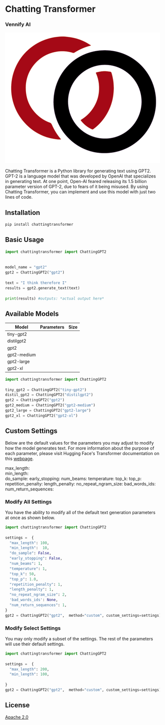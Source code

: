 # Chatting Transformer
### Vennify AI


![ChattingTransformer](assets/vennify_ai_logo.jpg)

Chatting Transformer is a Python library for generating text using GPT2. GPT-2 is a language model that was developed by OpenAI that specializes in generating text. At one point, Open-AI feared releasing its 1.5 billion parameter version of GPT-2, due to fears of it being misused. By using Chatting Transformer, you can implement and use this model with just two lines of code. 

## Installation



```bash
pip install chattingtransformer
```

## Basic Usage

```python
import chattingtransformer import ChattingGPT2


model_name = "gpt2" 
gpt2 = ChattingGPT2("gpt2")

text = "I think therefore I" 
results = gpt2.generate_text(text) 

print(results) #outputs: *actual output here*
```
## Available Models
| Model         | Parameters |      Size   | 
|-----------------------------|------------|-----------------|
| tiny-gpt2    |              |            | 
| distilgpt2   |              |            | 
| gpt2         |              |            | 
| gpt2-medium  |              |            | 
| gpt2-large   |              |            | 
| gpt2-xl      |              |            |      


```python
import chattingtransformer import ChattingGPT2

tiny_gpt2 = ChattingGPT2("tiny-gpt2")
distil_gpt2 = ChattingGPT2("distilgpt2")
gpt2 = ChattingGPT2("gpt2")
gpt2_medium = ChattingGPT2("gpt2-medium")
gpt2_large = ChattingGPT2("gpt2-large")
gpt2_xl = ChattingGPT2("gpt2-xl")
```

## Custom Settings


Below are the default values for the parameters you may adjust to modify how the model generates text. For more information about the purpose of each parameter, please visit Hugging Face's Transformer documentation on this  [webpage](https://huggingface.co/transformers/main_classes/model.html#generative-models).
  
  max_length:  
  min_length:  
  do_sample: 
  early_stopping: 
  num_beams: 
  temperature: 
  top_k: 
  top_p: 
  repetition_penalty: 
 length_penalty: 
  no_repeat_ngram_size: 
  bad_words_ids: 
  num_return_sequences: 



### Modify All Settings 

You have the ability to modify all of the default text generation parameters at once as shown below. 
```python
import chattingtransformer import ChattingGPT2

settings =  {  
  "max_length": 100,  
  "min_length":  10,  
  "do_sample": False,  
  "early_stopping": False,  
  "num_beams": 1,  
  "temperature": 1,  
  "top_k": 50,  
  "top_p": 1.0,  
  "repetition_penalty": 1,  
  "length_penalty": 1,  
  "no_repeat_ngram_size": 2,  
  'bad_words_ids': None,  
  "num_return_sequences": 1,  
}
gpt2 = ChattingGPT2("gpt2",  method="custom", custom_settings=settings))
```

### Modify Select Settings 
You may only modify a subset of the settings. The rest of the parameters will use their default settings. 
```python
import chattingtransformer import ChattingGPT2

settings =  {  
  "max_length": 200,  
  "min_length": 100,   
 
}
gpt2 = ChattingGPT2("gpt2",  method="custom", custom_settings=settings))
```


## License
[Apache 2.0](https://www.apache.org/licenses/LICENSE-2.0)
